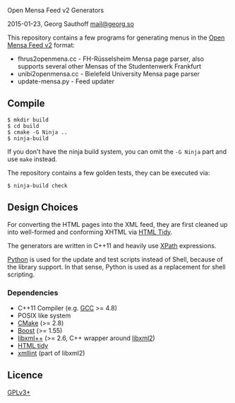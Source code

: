 Open Mensa Feed v2 Generators

2015-01-23, Georg Sauthoff <mail@georg.so>

This repository contains a few programs for generating menus in the
[Open Mensa Feed v2][feed] format:

- fhrus2openmena.cc  - FH-Rüsselsheim Mensa page parser, also supports
                       several other Mensas of the Studentenwerk
                       Frankfurt
- unibi2openmensa.cc - Bielefeld University Mensa page parser
- update-mensa.py    - Feed updater

## Compile

    $ mkdir build
    $ cd build
    $ cmake -G Ninja ..
    $ ninja-build

If you don't have the ninja build system, you can omit the `-G Ninja` part
and use `make` instead.

The repository contains a few golden tests, they can be executed via:

    $ ninja-build check

## Design Choices

For converting the HTML pages into the XML feed, they are first cleaned
up into well-formed and conforming XHTML via [HTML Tidy][tidy].

The generators are written in C++11 and heavily use [XPath][xpath]
expressions.

[Python][python] is used for the update and test scripts instead of Shell,
because of the library support. In that sense, Python is used as a
replacement for shell scripting.

### Dependencies

- C++11 Compiler (e.g. [GCC][gcc] >= 4.8)
- POSIX like system
- [CMake][cmake] (>= 2.8)
- [Boost][boost] (>= 1.55)
- [libxml++][libxml++] (>= 2.6, C++ wrapper around [libxml2][libxml2])
- [HTML tidy][tidy]
- [xmllint][xmllint] (part of libxml2)

## Licence

[GPLv3+][gpl3]

[boost]:    http://www.boost.org/
[cmake]:    http://www.cmake.org/
[feed]:     http://doc.openmensa.org/feed/v2/
[gcc]:      http://gcc.gnu.org/
[gpl3]:     http://www.gnu.org/copyleft/gpl.html
[libxml++]: http://library.gnome.org/devel/libxml++-tutorial/stable/
[libxml2]:  http://www.xmlsoft.org/
[python]:   http://www.python.org/
[tidy]:     http://tidy.sourceforge.net/
[xmllint]:  http://xmlsoft.org/xmllint.html
[xpath]:    http://en.wikipedia.org/wiki/XPath
